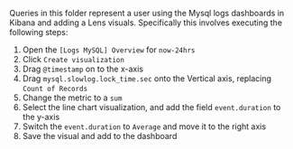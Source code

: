 Queries in this folder represent a user using the Mysql logs dashboards in Kibana and adding a Lens visuals. 
Specifically this involves executing the following steps:

1. Open the `[Logs MySQL] Overview` for `now-24hrs`
2. Click `Create visualization`
3. Drag `@timestamp` on to the x-axis
4. Drag `mysql.slowlog.lock_time.sec` onto the Vertical axis, replacing `Count of Records`
5. Change the metric to a `sum`
6. Select the line chart visualization, and add the field `event.duration` to the y-axis
7. Switch the `event.duration` to `Average` and move it to the right axis
8. Save the visual and add to the dashboard